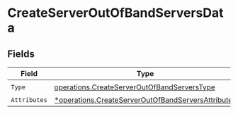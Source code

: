 # CreateServerOutOfBandServersData


## Fields

| Field                                                                                                                   | Type                                                                                                                    | Required                                                                                                                | Description                                                                                                             |
| ----------------------------------------------------------------------------------------------------------------------- | ----------------------------------------------------------------------------------------------------------------------- | ----------------------------------------------------------------------------------------------------------------------- | ----------------------------------------------------------------------------------------------------------------------- |
| `Type`                                                                                                                  | [operations.CreateServerOutOfBandServersType](../../models/operations/createserveroutofbandserverstype.md)              | :heavy_check_mark:                                                                                                      | N/A                                                                                                                     |
| `Attributes`                                                                                                            | [*operations.CreateServerOutOfBandServersAttributes](../../models/operations/createserveroutofbandserversattributes.md) | :heavy_minus_sign:                                                                                                      | N/A                                                                                                                     |